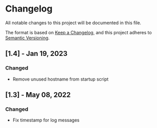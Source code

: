 # Changelog

All notable changes to this project will be documented in this file.

The format is based on [Keep a Changelog](https://keepachangelog.com/en/1.0.0/),
and this project adheres to [Semantic Versioning](https://semver.org/spec/v2.0.0.html).


## [1.4] - Jan 19, 2023

### Changed

* Remove unused hostname from startup script


## [1.3] - May 08, 2022

### Changed

* Fix timestamp for log messages
